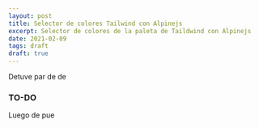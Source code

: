 ```yaml
---
layout: post
title: Selector de colores Tailwind con Alpinejs
excerpt: Selector de colores de la paleta de Taildwind con Alpinejs
date: 2021-02-09
tags: draft
draft: true
---
```


Detuve par de de

### TO-DO

Luego de pue
